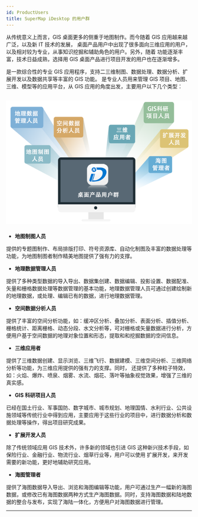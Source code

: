 ```yaml
---
id: ProductUsers
title: SuperMap iDesktop 的用户群
---
```

从传统意义上而言，GIS 桌面更多的侧重于地图制作。而今随着 GIS 应用越来越广泛，以及新 IT 技术的发展，
桌面产品用户中出现了很多面向三维应用的用户，以及相对较为专业，从事知识挖掘和辅助角色的用户。另外，随着 功能逐渐丰富，技术日益成熟，选择用 GIS
桌面产品进行项目开发的用户也在逐渐增多。

是一款综合性的专业 GIS 应用程序，支持二三维制图、数据处理、数据分析、扩展开发以及数据共享等丰富的 GIS 功能。 是专业人员用来管理 GIS
项目、地图、三维、模型等的应用平台，从 GIS 应用的角度出发，主要用户以下几个类型：

![](img/DesktopUsers.png)  
---  
* **地图制图人员**

提供的专题图制作、布局排版打印、符号资源库、自动化制图及丰富的数据处理等功能，为地图制图者制作精美地图提供了强有力的支撑。

* **地理数据管理人员**

提供了多种类型数据的导入导出、数据集创建、数据编辑、投影设置、数据配准、矢量和栅格数据处理等数据管理的基本功能，地理数据管理人员可通过创建绘制新的地理数据，或处理、编辑已有的数据，进行地理数据管理。

* **空间数据分析人员**

提供了丰富的空间分析功能，如：缓冲区分析、叠加分析、表面分析、插值分析、栅格统计、距离栅格、动态分段、水文分析等，可对栅格或矢量数据进行分析，方便用户基于空间数据的地理对象位置和形态，提取和和挖掘数据的空间信息。

* **三维应用者**

提供了三维数据创建、显示浏览、三维飞行、数据建模、三维空间分析、三维网络分析等功能，为三维应用提供的强有力的支撑。同时，
还提供了多种粒子特效，如：火焰、爆炸、喷泉、烟雾、水流、烟花、落叶等抽象视觉效果，增强了三维的真实感。

* **GIS 科研项目人员**

已经在国土行业、军事国防、数字城市、城市规划、地理国情、水利行业、公共设施领域等传统行业中得到应用，主要应用于这些行业的项目中，进行数据分析和数据处理等操作，得出项目研究成果。

* **扩展开发人员**

除了传统领域应用 GIS 技术外，许多新的领域也引进 GIS 这种新兴技术手段，如保险行业、金融行业、物流行业、烟草行业等，用户可以使用
扩展开发，来开发需要的新功能，更好地辅助研究应用。

* **海图管理者**

提供了海图数据导入导出、浏览和海图编辑等功能，用户可通过生产一幅新的海图数据，或修改已有海图数据两种方式生产海图数据。同时，支持海图数据和陆地数据的整合与发布，实现了海陆一体化，方便用户对海图数据进行管理。



[](http://www.supermap.com)  
  
---

